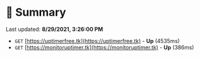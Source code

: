 # 📖 Summary
Last updated: **8/29/2021, 3:26:00 PM**

- `GET` [https://uptimerfree.tk](https://uptimerfree.tk) - **Up** (4535ms)
- `GET` [https://monitoruptimer.tk](https://monitoruptimer.tk) - **Up** (386ms)
